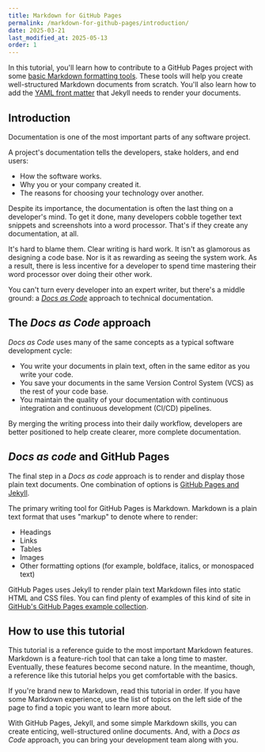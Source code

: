 ```yaml
---
title: Markdown for GitHub Pages
permalink: /markdown-for-github-pages/introduction/
date: 2025-03-21
last_modified_at: 2025-05-13
order: 1
---
```


In this tutorial, you'll learn how to contribute to a GitHub Pages project with some [basic Markdown formatting tools](/markdown-for-github-pages/basics/). These tools will help you create well-structured Markdown documents from scratch. You'll also learn how to add the [YAML front matter](/markdown-for-github-pages/frontmatter/) that Jekyll needs to render your documents.

## Introduction

Documentation is one of the most important parts of any software project.

A project's documentation tells the developers, stake holders, and end users:

* How the software works.
* Why you or your company created it.
* The reasons for choosing your technology over another.

Despite its importance, the documentation is often the last thing on a developer's mind. To get it done, many developers cobble together text snippets and screenshots into a word processor. That's if they create any documentation, at all.

It's hard to blame them. Clear writing is hard work. It isn't as glamorous as designing a code base. Nor is it as rewarding as seeing the system work. As a result, there is less incentive for a developer to spend time mastering their word processor over doing their other work.

You can't turn every developer into an expert writer, but there's a middle ground: a [_Docs as Code_][1] approach to technical documentation.

## The _Docs as Code_ approach

_Docs as Code_ uses many of the same concepts as a typical software development cycle:

* You write your documents in plain text, often in the same editor as you write your code.
* You save your documents in the same Version Control System (VCS) as the rest of your code base.
* You maintain the quality of your documentation with continuous integration and continuous development (CI/CD) pipelines.

By merging the writing process into their daily workflow, developers are better positioned to help create clearer, more complete documentation.

## _Docs as code_ and GitHub Pages

The final step in a _Docs as code_ approach is to render and display those plain text documents. One combination of options is [GitHub Pages and Jekyll][2].

The primary writing tool for GitHub Pages is Markdown. Markdown is a plain text format that uses "markup" to denote where to render:

* Headings
* Links
* Tables
* Images
* Other formatting options (for example, boldface, italics, or monospaced text)

GitHub Pages uses Jekyll to render plain text Markdown files into static HTML and CSS files. You can find plenty of examples of this kind of site in [GitHub's GitHub Pages example collection][3].

## How to use this tutorial

This tutorial is a reference guide to the most important Markdown features. Markdown is a feature-rich tool that can take a long time to master. Eventually, these features become second nature. In the meantime, though, a reference like this tutorial helps you get comfortable with the basics.

If you're brand new to Markdown, read this tutorial in order. If you have some Markdown experience, use the list of topics on the left side of the page to find a topic you want to learn more about.

With GitHub Pages, Jekyll, and some simple Markdown skills, you can create enticing, well-structured online documents. And, with a _Docs as Code_ approach, you can bring your development team along with you.

[1]: https://www.writethedocs.org/guide/docs-as-code/
[2]: https://docs.github.com/en/pages/setting-up-a-github-pages-site-with-jekyll/about-github-pages-and-jekyll
[3]: https://github.com/collections/github-pages-examples
